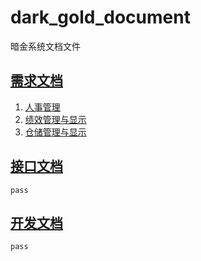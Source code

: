 # dark_gold_document

暗金系统文档文件

## [需求文档](./requirements_doc)

1. [人事管理](./requirements_doc/人事需求.md)
2. [绩效管理与显示]()
3. [仓储管理与显示]()

## [接口文档]()

    pass

## [开发文档]()

    pass
